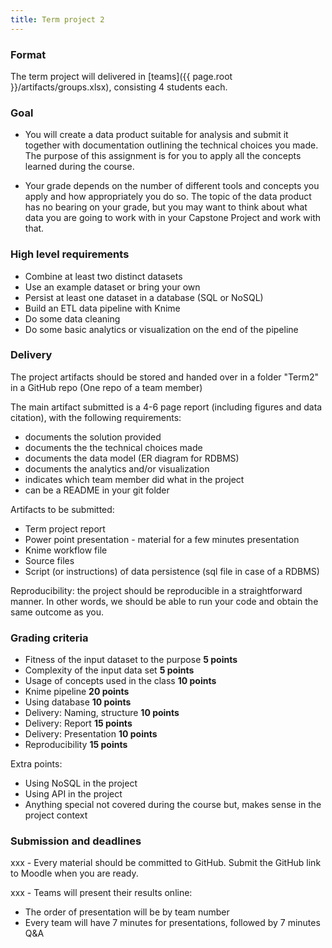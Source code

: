 ```yaml
---
title: Term project 2
---
```


### Format
The term project will delivered in [teams]({{ page.root }}/artifacts/groups.xlsx), consisting 4 students each. 

### Goal

* You will create a data product suitable for analysis and submit it together with documentation outlining the technical choices you made. The purpose of this assignment is for you to apply all the concepts learned during the course.

* Your grade depends on the number of different tools and concepts you apply and how appropriately you do so. The topic of the data product has no bearing on your grade, but you may want to think about what data you are going to work with in your Capstone Project and work with that.


### High level requirements


* Combine at least two distinct datasets
* Use an example dataset or bring your own
* Persist at least one dataset in a database (SQL or NoSQL)
* Build an ETL data pipeline with Knime 
* Do some data cleaning
* Do some basic analytics or visualization on the end of the pipeline



### Delivery
The project artifacts should be stored and handed over in a folder "Term2" in a GitHub repo (One repo of a team member)

The main artifact submitted is a 4-6 page report (including figures and data citation), with the following requirements:
* documents the solution provided
* documents the the technical choices made
* documents the data model (ER diagram for RDBMS)
* documents the analytics and/or visualization
* indicates which team member did what in the project
* can be a README in your git folder


Artifacts to be submitted:
* Term project report
* Power point presentation - material for a few minutes presentation
* Knime workflow file
* Source files 
* Script (or instructions) of data persistence (sql file in case of a RDBMS)
  
Reproducibility: the project should be reproducible in a straightforward manner. In other words, we should be able to run your code and obtain the same outcome as you. 

### Grading criteria

-	Fitness of the input dataset to the purpose **5 points**
-	Complexity of the input data set **5 points**
-	Usage of concepts used in the class **10 points**
- 	Knime pipeline **20 points**
- 	Using database **10 points**
-	Delivery: Naming, structure **10 points**
-	Delivery: Report **15 points**
-	Delivery: Presentation **10 points**
-	Reproducibility **15 points**

Extra points:
- Using NoSQL in the project
- Using API in the project
- Anything special not covered during the course but, makes sense in the project context


### Submission and deadlines

xxx - Every material should be committed to GitHub. Submit the GitHub link to Moodle when you are ready. 

xxx - Teams will present their results online:
* The order of presentation will be by team number
* Every team will have 7 minutes for presentations, followed by 7 minutes Q&A








